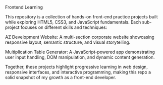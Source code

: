 Frontend Learning

This repository is a collection of hands-on front-end practice projects built while exploring HTML5, CSS3, and JavaScript fundamentals.
Each sub-project focuses on different skills and techniques:

AZ Development Website: A multi-section corporate website showcasing responsive layout, semantic structure, and visual storytelling.

Multiplication Table Generator: A JavaScript-powered app demonstrating user input handling, DOM manipulation, and dynamic content generation.

Together, these projects highlight progressive learning in web design, responsive interfaces, and interactive programming, making this repo a solid snapshot of my growth as a front-end developer.
